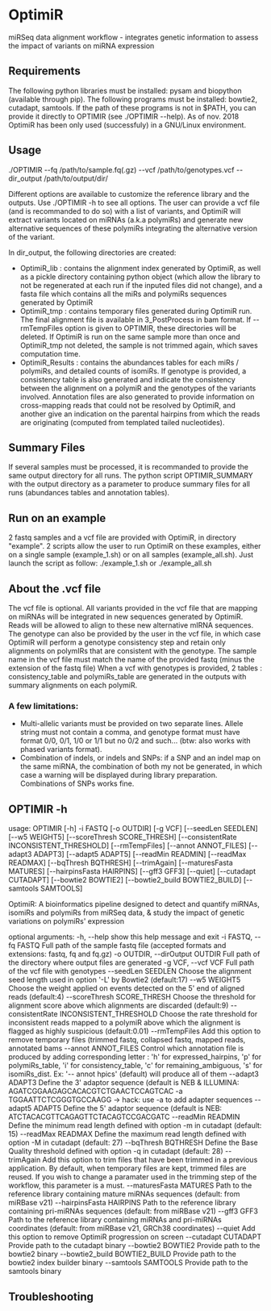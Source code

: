 # OptimiR
miRSeq data alignment workflow - integrates genetic information to assess the impact of variants on miRNA expression

## Requirements

The following python libraries must be installed: pysam and biopython (available through pip).
The following programs must be installed: bowtie2, cutadapt, samtools. If the path of these programs is not in $PATH, you can provide it directly to OPTIMIR (see ./OPTIMIR --help).
As of nov. 2018 OptimiR has been only used (successfuly) in a GNU/Linux environment.

## Usage

./OPTIMIR --fq /path/to/sample.fq(.gz) --vcf /path/to/genotypes.vcf --dir_output /path/to/output/dir/

Different options are available to customize the reference library and the outputs. Use ./OPTIMIR -h to see all options. The user can provide a vcf file (and is recommanded to do so) with a list of variants, and OptimiR will extract variants located on miRNAs (a.k.a polymiRs) and generate new alternative sequences of these polymiRs integrating the alternative version of the variant.

In dir_output, the following directories are created:
 - OptimiR_lib : contains the alignment index generated by OptimiR, as well as a pickle directory containing python object (which allow the library to not be regenerated at each run if the inputed files did not change), and a fasta file which contains all the miRs and polymiRs sequences generated by OptimiR
 - OptimiR_tmp : contains temporary files generated during OptimiR run. The final alignment file is available in 3_PostProcess in bam format. If --rmTempFiles option is given to OPTIMIR, these directories will be deleted. If OptimiR is run on the same sample more than once and OptimiR_tmp not deleted, the sample is not trimmed again, which saves computation time.
 - OptimiR_Results : contains the abundances tables for each miRs / polymiRs, and detailed counts of isomiRs. If genotype is provided, a consistency table is also generated and indicate the consistency between the alignment on a polymiR and the genotypes of the variants involved. Annotation files are also generated to provide information on cross-mapping reads that could not be resolved by OptimiR, and another give an indication on the parental hairpins from which the reads are originating (computed from templated tailed nucleotides).
  
## Summary Files

If several samples must be processed, it is recommanded to provide the same output directory for all runs. The python script OPTIMIR_SUMMARY with the output directory as a parameter to produce summary files for all runs (abundances tables and annotation tables).

## Run on an example

2 fastq samples and a vcf file are provided with OptimiR, in directory "example". 2 scripts allow the user to run OptimiR on these examples, either on a single sample (example_1.sh) or on all samples (example_all.sh). Just launch the script as follow:
./example_1.sh or ./example_all.sh

## About the .vcf file

The vcf file is optional. All variants provided in the vcf file that are mapping on miRNAs will be integrated in new sequences generated by OptimiR. Reads will be allowed to align to these new alternative mIRNA sequences.
The genotype can also be provided by the user in the vcf file, in which case OptimiR will perform a genotype consistency step and retain only alignments on polymIRs that are consistent with the genotype.
The sample name in the vcf file must match the name of the provided fastq (minus the extension of the fastq file)
When a vcf with genotypes is provided, 2 tables : consistency_table and polymiRs_table are generated in the outputs with summary alignments on each polymiR.

### A few limitations:
 - Multi-allelic variants must be provided on two separate lines. Allele string must not contain a comma, and genotype format must have format 0/0, 0/1, 1/0 or 1/1 but no 0/2 and such... (btw: also works with phased variants format).
 - Combination of indels, or indels and SNPs: if a SNP and an indel map on the same miRNA, the combination of both my not be generated, in which case a warning will be displayed during library preparation. Combinations of SNPs works fine.

## OPTIMIR -h

usage: OPTIMIR [-h] -i FASTQ [-o OUTDIR] [-g VCF] [--seedLen SEEDLEN]
               [--w5 WEIGHT5] [--scoreThresh SCORE_THRESH]
               [--consistentRate INCONSISTENT_THRESHOLD] [--rmTempFiles]
               [--annot ANNOT_FILES] [--adapt3 ADAPT3] [--adapt5 ADAPT5]
               [--readMin READMIN] [--readMax READMAX] [--bqThresh BQTHRESH]
               [--trimAgain] [--maturesFasta MATURES]
               [--hairpinsFasta HAIRPINS] [--gff3 GFF3] [--quiet]
               [--cutadapt CUTADAPT] [--bowtie2 BOWTIE2]
               [--bowtie2_build BOWTIE2_BUILD] [--samtools SAMTOOLS]

OptimiR: A bioinformatics pipeline designed to detect and quantify miRNAs,
isomiRs and polymiRs from miRSeq data, & study the impact of genetic
variations on polymiRs' expression

optional arguments:
  -h, --help            show this help message and exit
  -i FASTQ, --fq FASTQ  Full path of the sample fastq file (accepted formats
                        and extensions: fastq, fq and fq.gz)
  -o OUTDIR, --dirOutput OUTDIR
                        Full path of the directory where output files are
                        generated
  -g VCF, --vcf VCF     Full path of the vcf file with genotypes
  --seedLen SEEDLEN     Choose the alignment seed length used in option '-L'
                        by Bowtie2 (default:17)
  --w5 WEIGHT5          Choose the weight applied on events detected on the 5'
                        end of aligned reads (default:4)
  --scoreThresh SCORE_THRESH
                        Choose the threshold for alignment score above which
                        alignments are discarded (default:9)
  --consistentRate INCONSISTENT_THRESHOLD
                        Choose the rate threshold for inconsistent reads
                        mapped to a polymiR above which the alignment is
                        flagged as highly suspicious (default:0.01)
  --rmTempFiles         Add this option to remove temporary files (trimmed
                        fastq, collapsed fastq, mapped reads, annotated bams
  --annot ANNOT_FILES   Control which annotation file is produced by adding
                        corresponding letter : 'h' for expressed_hairpins, 'p'
                        for polymiRs_table, 'i' for consistency_table, 'c' for
                        remaining_ambiguous, 's' for isomiRs_dist. Ex: '--
                        annot hpics' (default) will produce all of them
  --adapt3 ADAPT3       Define the 3' adaptor sequence (default is NEB &
                        ILLUMINA: AGATCGGAAGAGCACACGTCTGAACTCCAGTCAC -a
                        TGGAATTCTCGGGTGCCAAGG -> hack: use -a to add adapter
                        sequences
  --adapt5 ADAPT5       Define the 5' adaptor sequence (default is NEB:
                        ATCTACACGTTCAGAGTTCTACAGTCCGACGATC
  --readMin READMIN     Define the minimum read length defined with option -m
                        in cutadapt (default: 15)
  --readMax READMAX     Define the maximum read length defined with option -M
                        in cutadapt (default: 27)
  --bqThresh BQTHRESH   Define the Base Quality threshold defined with option
                        -q in cutadapt (default: 28)
  --trimAgain           Add this option to trim files that have been trimmed
                        in a previous application. By default, when temporary
                        files are kept, trimmed files are reused. If you wish
                        to change a paramater used in the trimming step of the
                        workflow, this parameter is a must.
  --maturesFasta MATURES
                        Path to the reference library containing mature miRNAs
                        sequences (default: from miRBase v21)
  --hairpinsFasta HAIRPINS
                        Path to the reference library containing pri-miRNAs
                        sequences (default: from miRBase v21)
  --gff3 GFF3           Path to the reference library containing miRNAs and
                        pri-miRNAs coordinates (default: from miRBase v21,
                        GRCh38 coordinates)
  --quiet               Add this option to remove OptimiR progression on
                        screen
  --cutadapt CUTADAPT   Provide path to the cutadapt binary
  --bowtie2 BOWTIE2     Provide path to the bowtie2 binary
  --bowtie2_build BOWTIE2_BUILD
                        Provide path to the bowtie2 index builder binary
  --samtools SAMTOOLS   Provide path to the samtools binary


## Troubleshooting

